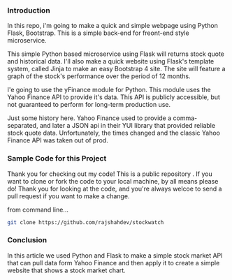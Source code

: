 ### Introduction

In this repo, i'm going to make a quick and simple webpage using Python Flask, Bootstrap.  This is a simple back-end for freont-end style microservice.

This simple Python based microservice using Flask will returns stock quote and historical data. I'll also make a quick website using Flask's template system, called Jinja to make an easy Bootstrap 4 site.  The site will feature a graph of the stock's performance over the period of 12 months. 

I'e going to use the yFinance module for Python.  This module uses the Yahoo Finance API to provide it's data. This API is publicly accessible, but not guaranteed to perform for long-term production use. 

Just some history here.  Yahoo Finance used to provide a comma-separated, and later a JSON api in their YUI library that provided reliable stock quote data.  Unfortunately, the times changed and the classic Yahoo Finance API was taken out of prod.



### Sample Code for this Project

Thank you for checking out my code!  This is a public repository .  If you want to clone or fork the code to your local machine, by all means please do!  Thank you for looking at the code, and you're always welcoe to send a pull request if you want to make a change.

from command line...
```bash
git clone https://github.com/rajshahdev/stockwatch
```


### Conclusion

In this article we used Python and Flask to make a simple stock market API that can pull data form Yahoo Finance and then apply it to create a simple website that shows a stock market chart.
